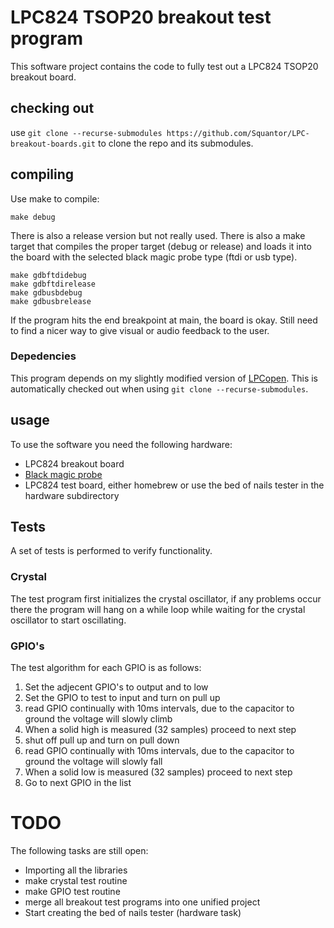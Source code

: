 # LPC824 TSOP20 breakout test program
This software project contains the code to fully test out a LPC824 TSOP20 breakout board.
## checking out
use ```git clone --recurse-submodules https://github.com/Squantor/LPC-breakout-boards.git``` to clone the repo and its submodules.
## compiling
Use make to compile:
```
make debug
```
There is also a release version but not really used. There is also a make target that compiles the proper target (debug or release) and loads it into the board with the selected black magic probe type (ftdi or usb type).
```
make gdbftdidebug
make gdbftdirelease
make gdbusbdebug
make gdbusbrelease
```
If the program hits the end breakpoint at main, the board is okay. Still need to find a nicer way to give visual or audio feedback to the user.
### Depedencies
This program depends on my slightly modified version of [LPCopen](https://github.com/Squantor/lpc_chip_82x.git). This is automatically checked out when using ```git clone --recurse-submodules```.
## usage
To use the software you need the following hardware:
* LPC824 breakout board
* [Black magic probe](https://github.com/blacksphere/blackmagic)
* LPC824 test board, either homebrew or use the bed of nails tester in the hardware subdirectory
## Tests
A set of tests is performed to verify functionality.
### Crystal
The test program first initializes the crystal oscillator, if any problems occur there the program will hang on a while loop while waiting for the crystal oscillator to start oscillating.
### GPIO's
The test algorithm for each GPIO is as follows:
1. Set the adjecent GPIO's to output and to low
2. Set the GPIO to test to input and turn on pull up
3. read GPIO continually with 10ms intervals, due to the capacitor to ground the voltage will slowly climb
4. When a solid high is measured (32 samples) proceed to next step
5. shut off pull up and turn on pull down
6. read GPIO continually with 10ms intervals, due to the capacitor to ground the voltage will slowly fall
7. When a solid low is measured (32 samples) proceed to next step
8. Go to next GPIO in the list
# TODO
The following tasks are still open:
* Importing all the libraries
* make crystal test routine
* make GPIO test routine
* merge all breakout test programs into one unified project
* Start creating the bed of nails tester (hardware task)